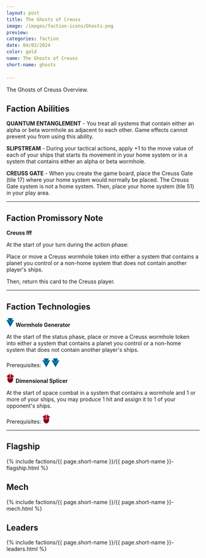 ```yaml
---
layout: post
title: The Ghosts of Creuss
image: /images/faction-icons/Ghosts.png
preview: 
categories: faction
date: 04/03/2024
color: gold
name: The Ghosts of Creuss
short-name: ghosts

---
```


The Ghosts of Creuss Overview.

## Faction Abilities
**QUANTUM ENTANGLEMENT** - You treat all systems that contain either an alpha or beta wormhole as adjacent to each other. Game effects cannot prevent you from using this ability.


**SLIPSTREAM** - During your tactical actions, apply +1 to the move value of each of your ships that starts its movement in your home system or in a system that contains either an alpha or beta wormhole.

**CREUSS GATE** - When you create the game board, place the Creuss Gate (tile 17) where your home system would normally be placed. The Creuss Gate system is not a home system. Then, place your home system (tile 51) in your play area.

___

## Faction Promissory Note
**Creuss Iff** 

At the start of your turn during the action phase:

Place or move a Creuss wormhole token into either a system that contains a planet you control or a non-home system that does not contain another player's ships.

Then, return this card to the Creuss player.

___

## Faction Technologies
![](/images/tech-icon/propulsion.png) **Wormhole Generator**

At the start of the status phase, place or move a Creuss wormhole token into either a system that contains a planet you control or a non-home system that does not contain another player's ships.

Prerequisites: ![](/images/tech-icon/propulsion.png) ![](/images/tech-icon/propulsion.png)


![](/images/tech-icon/warfare.png) **Dimensional Splicer**

At the start of space combat in a system that contains a wormhole and 1 or more of your ships, you may produce 1 hit and assign it to 1 of your opponent's ships.

Prerequisites: ![](/images/tech-icon/warfare.png)

___

## Flagship

 {% include factions/{{ page.short-name }}/{{ page.short-name }}-flagship.html %}

## Mech

 {% include factions/{{ page.short-name }}/{{ page.short-name }}-mech.html %}

## Leaders

 {% include factions/{{ page.short-name }}/{{ page.short-name }}-leaders.html %}